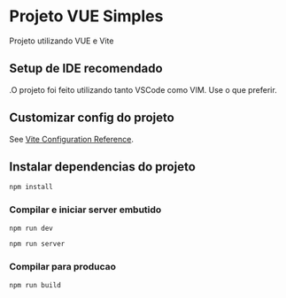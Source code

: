# Projeto VUE Simples

Projeto utilizando VUE e Vite

## Setup de IDE recomendado

.O projeto foi feito utilizando tanto VSCode como VIM. Use o que preferir.

##  Customizar config do projeto

See [Vite Configuration Reference](https://vitejs.dev/config/).

## Instalar dependencias do projeto

```sh
npm install
```

### Compilar e iniciar server embutido

```sh
npm run dev
```
```sh
npm run server
```


### Compilar para producao

```sh
npm run build
```
